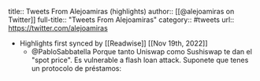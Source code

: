 title:: Tweets From Alejoamiras (highlights)
author:: [[@alejoamiras on Twitter]]
full-title:: "Tweets From Alejoamiras"
category:: #tweets
url:: https://twitter.com/alejoamiras

- Highlights first synced by [[Readwise]] [[Nov 19th, 2022]]
	- @PabloSabbatella Porque tanto Uniswap como Sushiswap te dan el "spot price". Es vulnerable a flash loan attack.
	  Suponete que tenes un protocolo de préstamos: